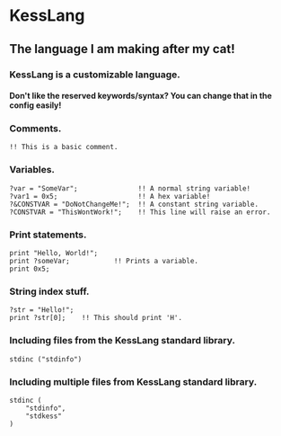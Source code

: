 # KessLang

## The language I am making after my cat!


### KessLang is a customizable language.
#### Don't like the reserved keywords/syntax? You can change that in the config easily!

### Comments.

```
!! This is a basic comment.
```

### Variables.

```
?var = "SomeVar";               !! A normal string variable!
?var1 = 0x5;                    !! A hex variable!
?&CONSTVAR = "DoNotChangeMe!";  !! A constant string variable.
?CONSTVAR = "ThisWontWork!";    !! This line will raise an error.
```

### Print statements.

```
print "Hello, World!";    
print ?someVar;           !! Prints a variable.
print 0x5;
```

### String index stuff.

```
?str = "Hello!";
print ?str[0];    !! This should print 'H'.
```


### Including files from the KessLang standard library.

```
stdinc ("stdinfo")
```

### Including multiple files from KessLang standard library.

```
stdinc (
    "stdinfo",
    "stdkess"
)
```
